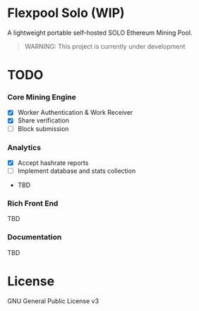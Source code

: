 # Flexpool Solo (WIP)
A lightweight portable self-hosted SOLO Ethereum Mining Pool.

> WARNING: This project is currently under development

# TODO

### Core Mining Engine
- [x] Worker Authentication & Work Receiver
- [x] Share verification
- [ ] Block submission

### Analytics
- [x] Accept hashrate reports
- [ ] Implement database and stats collection
- TBD

### Rich Front End
TBD

### Documentation
TBD

# License

GNU General Public License v3
